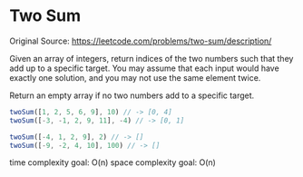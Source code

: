 # Two Sum

Original Source: https://leetcode.com/problems/two-sum/description/

Given an array of integers, return indices of the two numbers such that they add up to a specific target.
You may assume that each input would have exactly one solution, and you may not use the same element twice.

Return an empty array if no two numbers add to a specific target.

```javascript
twoSum([1, 2, 5, 6, 9], 10) // -> [0, 4]
twoSum([-3, -1, 2, 9, 11], -4) // -> [0, 1]

twoSum([-4, 1, 2, 9], 2) // -> []
twoSum([-9, -2, 4, 10], 100) // -> []
```

time complexity goal: O(n)
space complexity goal: O(n)

